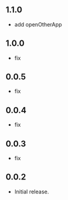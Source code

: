 ## 1.1.0

- add openOtherApp

## 1.0.0

- fix

## 0.0.5

- fix

## 0.0.4

- fix

## 0.0.3

- fix

## 0.0.2

- Initial release.
